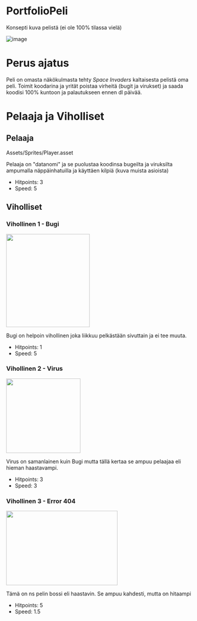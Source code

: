 # PortfolioPeli

Konsepti kuva pelistä (ei ole 100% tilassa vielä)

![image](https://github.com/AleksiHeikk/PortfolioPeli/assets/122449220/98314188-7479-4550-b3db-f096f93c1034)

# Perus ajatus

Peli on omasta näkökulmasta tehty *Space Invaders* kaltaisesta pelistä oma peli.
Toimit koodarina ja yrität poistaa virheitä (bugit ja virukset) ja saada koodisi 100% kuntoon ja palautukseen ennen dl päivää.

# Pelaaja ja Viholliset
## Pelaaja
Assets/Sprites/Player.asset

Pelaaja on "datanomi" ja se puolustaa koodinsa bugeilta ja viruksilta ampumalla näppäinhatuilla ja käyttäen kilpiä
(kuva muista asioista)
- Hitpoints: 3
- Speed: 5

## Viholliset
### Vihollinen 1 - Bugi 
<img src="https://github.com/AleksiHeikk/PortfolioPeli/assets/122449220/2d20ad5a-841b-445f-ac0b-9d35a9f240c6" width=225px height="250px">

Bugi on helpoin vihollinen joka liikkuu pelkästään sivuttain ja ei tee muuta. 
- Hitpoints: 1
- Speed: 5

### Vihollinen 2 - Virus
<img src="https://github.com/AleksiHeikk/PortfolioPeli/assets/122449220/8d8b4f22-a756-48e2-9294-a7eb6e02a068" width=200px height="200px">

Virus on samanlainen kuin Bugi mutta tällä kertaa se ampuu pelaajaa eli hieman haastavampi.
- Hitpoints: 3
- Speed: 3

### Vihollinen 3 - Error 404
<img src="https://github.com/AleksiHeikk/PortfolioPeli/assets/122449220/bf5d4af5-59f1-4363-8bab-59118623a9042" width=300px height="200px">

Tämä on ns pelin bossi eli haastavin. Se ampuu kahdesti, mutta on hitaampi
- Hitpoints: 5
- Speed: 1.5 

